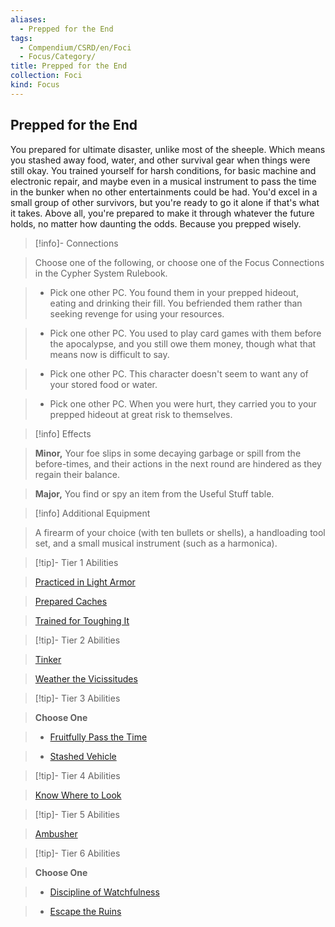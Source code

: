 ```yaml
---
aliases:
  - Prepped for the End
tags:
  - Compendium/CSRD/en/Foci
  - Focus/Category/
title: Prepped for the End
collection: Foci
kind: Focus
---
```

## Prepped for the End    
You prepared for ultimate disaster, unlike most of the sheeple. Which means you stashed away food, water, and other survival gear when things were still okay. You trained yourself for harsh conditions, for basic machine and electronic repair, and maybe even in a musical instrument to pass the time in the bunker when no other entertainments could be had. You'd excel in a small group of other survivors, but you're ready to go it alone if that's what it takes. Above all, you're prepared to make it through whatever the future holds, no matter how daunting the odds. Because you prepped wisely.    
  
>[!info]- Connections    
>Choose one of the following, or choose one of the Focus Connections in the Cypher System Rulebook.    
>- Pick one other PC. You found them in your prepped hideout, eating and drinking their fill. You befriended them rather than seeking revenge for using your resources.    
>- Pick one other PC. You used to play card games with them before the apocalypse, and you still owe them money, though what that means now is difficult to say.    
>- Pick one other PC. This character doesn't seem to want any of your stored food or water.    
>- Pick one other PC. When you were hurt, they carried you to your prepped hideout at great risk to themselves.    
  
>[!info] Effects    
>**Minor,** Your foe slips in some decaying garbage or spill from the before-times, and their actions in the next round are hindered as they regain their balance.    
>**Major,** You find or spy an item from the Useful Stuff table.    
  
>[!info] Additional Equipment    
>A firearm of your choice (with ten bullets or shells), a handloading tool set, and a small musical instrument (such as a harmonica).    
  
  
>[!tip]- Tier 1 Abilities    
> [Practiced in Light Armor](Practiced-in-Light-Armor.md)    
> [Prepared Caches](Prepared-Caches.md)    
> [Trained for Toughing It](Trained-for-Toughing-It.md)    
  
  
>[!tip]- Tier 2 Abilities    
> [Tinker](Tinker.md)    
> [Weather the Vicissitudes](Weather-the-Vicissitudes.md)    
  
  
>[!tip]- Tier 3 Abilities    
> **Choose One**    
>- [Fruitfully Pass the Time](Fruitfully-Pass-the-Time.md)    
>- [Stashed Vehicle](Stashed-Vehicle.md)    
  
  
>[!tip]- Tier 4 Abilities    
> [Know Where to Look](Know-Where-to-Look.md)    
  
  
>[!tip]- Tier 5 Abilities    
> [Ambusher](Ambusher.md)    
  
  
>[!tip]- Tier 6 Abilities    
> **Choose One**    
>- [Discipline of Watchfulness](Discipline-of-Watchfulness.md)    
>- [Escape the Ruins](Escape-the-Ruins.md)